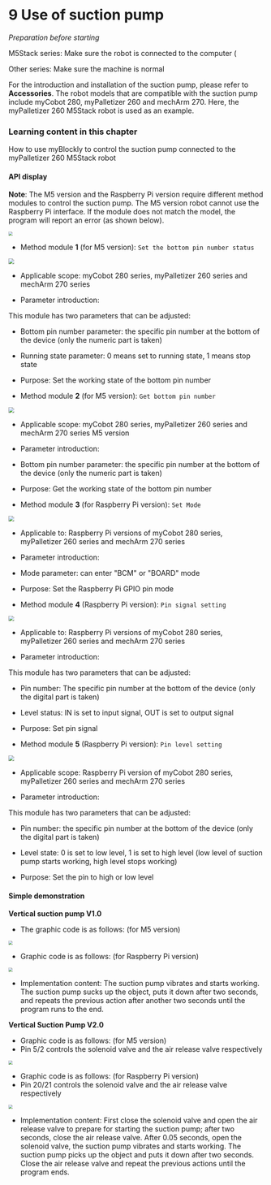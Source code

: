 # 9 Use of suction pump

<i>Preparation before starting</i>

M5Stack series: Make sure the robot is connected to the computer (

Other series: Make sure the machine is normal

For the introduction and installation of the suction pump, please refer to **Accessories**. The robot models that are compatible with the suction pump include myCobot 280, myPalletizer 260 and mechArm 270. Here, the myPalletizer 260 M5Stack robot is used as an example.

### Learning content in this chapter

How to use myBlockly to control the suction pump connected to the myPalletizer 260 M5Stack robot

#### API display

**Note**: The M5 version and the Raspberry Pi version require different method modules to control the suction pump. The M5 version robot cannot use the Raspberry Pi interface. If the module does not match the model, the program will report an error (as shown below).

<img src="../../../../resource\3-FunctionsAndApplications\6.developmentGuide\myBlocklyAndUlFlow\SuctionPump/M5 ERROR.jpg" style="zoom: 50%;" />

* Method module **1** (for M5 version): `Set the bottom pin number status`

<img src="../../../../resource\3-FunctionsAndApplications\6.developmentGuide\myBlocklyAndUlFlow\SuctionPump/set basic pin output.jpg" style="zoom: 67%;" />

* Applicable scope: myCobot 280 series, myPalletizer 260 series and mechArm 270 series

* Parameter introduction:

This module has two parameters that can be adjusted:

* Bottom pin number parameter: the specific pin number at the bottom of the device (only the numeric part is taken)
* Running state parameter: 0 means set to running state, 1 means stop state

* Purpose: Set the working state of the bottom pin number

* Method module **2** (for M5 version): `Get bottom pin number`

<img src="../../../../resource\3-FunctionsAndApplications\6.developmentGuide\myBlocklyAndUlFlow\SuctionPump/set basic pin input.jpg" style="zoom: 67%;" />

* Applicable scope: myCobot 280 series, myPalletizer 260 series and mechArm 270 series M5 version

* Parameter introduction:

* Bottom pin number parameter: the specific pin number at the bottom of the device (only the numeric part is taken)

* Purpose: Get the working state of the bottom pin number

* Method module **3** (for Raspberry Pi version): `Set Mode`

<img src="../../../../resource\3-FunctionsAndApplications\6.developmentGuide\myBlocklyAndUlFlow\SuctionPump/Set Mode.jpg" style="zoom: 67%;" />

* Applicable to: Raspberry Pi versions of myCobot 280 series, myPalletizer 260 series and mechArm 270 series
* Parameter introduction:
* Mode parameter: can enter "BCM" or "BOARD" mode
* Purpose: Set the Raspberry Pi GPIO pin mode

* Method module **4** (Raspberry Pi version): `Pin signal setting`

<img src="../../../../resource\3-FunctionsAndApplications\6.developmentGuide\myBlocklyAndUlFlow\SuctionPump/set pin mode.jpg" style="zoom: 67%;" />

* Applicable to: Raspberry Pi versions of myCobot 280 series, myPalletizer 260 series and mechArm 270 series

* Parameter introduction:

This module has two parameters that can be adjusted:

* Pin number: The specific pin number at the bottom of the device (only the digital part is taken)

* Level status: IN is set to input signal, OUT is set to output signal

* Purpose: Set pin signal

* Method module **5** (Raspberry Pi version): `Pin level setting`

<img src="../../../../resource\3-FunctionsAndApplications\6.developmentGuide\myBlocklyAndUlFlow\SuctionPump/set pin output.jpg" style="zoom: 67%;" />

* Applicable scope: Raspberry Pi version of myCobot 280 series, myPalletizer 260 series and mechArm 270 series

* Parameter introduction:

This module has two parameters that can be adjusted:

* Pin number: the specific pin number at the bottom of the device (only the digital part is taken)

* Level state: 0 is set to low level, 1 is set to high level (low level of suction pump starts working, high level stops working)

* Purpose: Set the pin to high or low level

#### Simple demonstration

**Vertical suction pump V1.0**

* The graphic code is as follows: (for M5 version)

<img src="../../../../resource\3-FunctionsAndApplications\6.developmentGuide\myBlocklyAndUlFlow\SuctionPump/sucking pump demo_pi.png" style="zoom: 50%;" />

* Graphic code is as follows: (for Raspberry Pi version)
<img src="../../../../resource\3-FunctionsAndApplications\6.developmentGuide\myBlocklyAndUlFlow\SuctionPump/2.0sucking pump demo.png" style="zoom: 50%;" />

* Implementation content:
The suction pump vibrates and starts working. The suction pump sucks up the object, puts it down after two seconds, and repeats the previous action after another two seconds until the program runs to the end.

**Vertical Suction Pump V2.0**
* Graphic code is as follows: (for M5 version)
* Pin 5/2 controls the solenoid valve and the air release valve respectively
<img src="../../../../resource\3-FunctionsAndApplications\6.developmentGuide\myBlocklyAndUlFlow\SuctionPump/2.0sucking pump demo_pi.png" style="zoom: 50%;" />

* Graphic code is as follows: (for Raspberry Pi version)
* Pin 20/21 controls the solenoid valve and the air release valve respectively
<img src="../../../../resource\3-FunctionsAndApplications\6.developmentGuide\myBlocklyAndUlFlow\SuctionPump/2.0sucking pump demo_pi.png" style="zoom: 50%;" />

* Implementation content: First close the solenoid valve and open the air release valve to prepare for starting the suction pump; after two seconds, close the air release valve. After 0.05 seconds, open the solenoid valve, the suction pump vibrates and starts working. The suction pump picks up the object and puts it down after two seconds. Close the air release valve and repeat the previous actions until the program ends.